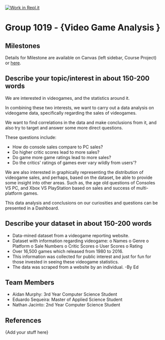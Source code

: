 [![Work in Repl.it](https://classroom.github.com/assets/work-in-replit-14baed9a392b3a25080506f3b7b6d57f295ec2978f6f33ec97e36a161684cbe9.svg)](https://classroom.github.com/online_ide?assignment_repo_id=359229&assignment_repo_type=GroupAssignmentRepo)
# Group 1019 - {Video Game Analysis }

## Milestones

Details for Milestone are available on Canvas (left sidebar, Course Project) or [here](https://firas.moosvi.com/courses/data301/project/milestone01.html).

## Describe your topic/interest in about 150-200 words
We are interested in videogames, and the statistics around it.

In combining these two interests, we want to carry out a data analysis on videogame data, specifically regarding the sales of videogames. 

We want to find correlations in the data and make conclusions from it, and also try to target and answer some more direct questions.

These questions include:
- How do console sales compare to PC sales?
- Do higher critic scores lead to more sales? 
- Do game more game ratings lead to more sales?
- Do the critics' ratings of games ever vary wildly from users'?

We are also interested in graphically representing the distribution of videogame sales, and perhaps, based on the dataset, be able to provide some insight into other areas. Such as, the age old questions of Consoles VS PC, and Xbox VS PlayStation based on sales and success of multi-platform games.

This data analysis and conclusions on our curiosities and questions can be presented in a Dashboard.

## Describe your dataset in about 150-200 words

-	Data-mined dataset from a videogame reporting website.
-	Dataset with information regarding videogame:
o	Names
o	Genre
o	Platform
o	Sale Numbers
o	Critic Scores
o	User Scores
o	Rating 
-	Over 16,500 games which released from 1980 to 2016.
-	This information was collected for public interest and just for fun for those invested in seeing these videogame statistics.
-	The data was scraped from a website by an individual. 
-By Ed

## Team Members

- Aidan Murphy: 3rd Year Computer Science Student
- Eduardo Sequeira: Master of Applied Science Student
- Nathan Jacinto: 2nd Year Computer Science Student

## References

{Add your stuff here}
